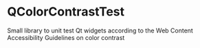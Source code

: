 # QColorContrastTest
Small library to unit test Qt widgets according to the Web Content Accessibility Guidelines on color contrast
